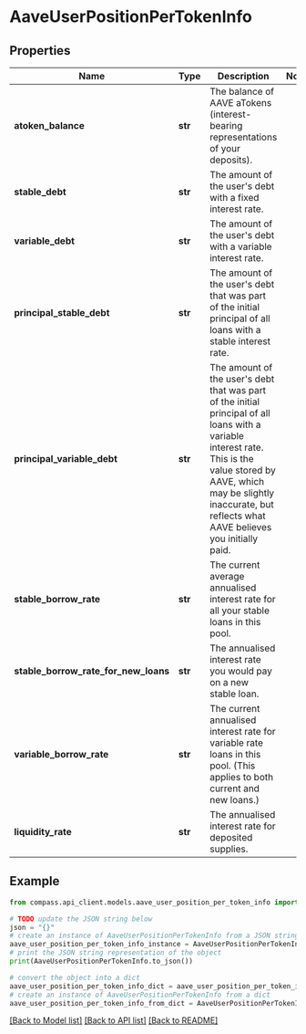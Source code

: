 # AaveUserPositionPerTokenInfo


## Properties

Name | Type | Description | Notes
------------ | ------------- | ------------- | -------------
**atoken_balance** | **str** | The balance of AAVE aTokens (interest-bearing representations of your deposits). | 
**stable_debt** | **str** | The amount of the user&#39;s debt with a fixed interest rate. | 
**variable_debt** | **str** | The amount of the user&#39;s debt with a variable interest rate. | 
**principal_stable_debt** | **str** | The amount of the user&#39;s debt that was part of the initial principal of all loans with a stable interest rate. | 
**principal_variable_debt** | **str** | The amount of the user&#39;s debt that was part of the initial principal of all loans with a variable interest rate. This is the value stored by AAVE, which may be slightly inaccurate, but reflects what AAVE believes you initially paid. | 
**stable_borrow_rate** | **str** | The current average annualised interest rate for all your stable loans in this pool. | 
**stable_borrow_rate_for_new_loans** | **str** | The annualised interest rate you would pay on a new stable loan. | 
**variable_borrow_rate** | **str** | The current annualised interest rate for variable rate loans in this pool. (This applies to both current and new loans.) | 
**liquidity_rate** | **str** | The annualised interest rate for deposited supplies. | 

## Example

```python
from compass.api_client.models.aave_user_position_per_token_info import AaveUserPositionPerTokenInfo

# TODO update the JSON string below
json = "{}"
# create an instance of AaveUserPositionPerTokenInfo from a JSON string
aave_user_position_per_token_info_instance = AaveUserPositionPerTokenInfo.from_json(json)
# print the JSON string representation of the object
print(AaveUserPositionPerTokenInfo.to_json())

# convert the object into a dict
aave_user_position_per_token_info_dict = aave_user_position_per_token_info_instance.to_dict()
# create an instance of AaveUserPositionPerTokenInfo from a dict
aave_user_position_per_token_info_from_dict = AaveUserPositionPerTokenInfo.from_dict(aave_user_position_per_token_info_dict)
```
[[Back to Model list]](../README.md#documentation-for-models) [[Back to API list]](../README.md#documentation-for-api-endpoints) [[Back to README]](../README.md)


